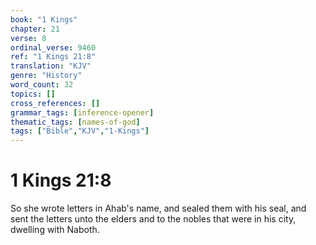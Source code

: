 ```yaml
---
book: "1 Kings"
chapter: 21
verse: 8
ordinal_verse: 9460
ref: "1 Kings 21:8"
translation: "KJV"
genre: "History"
word_count: 32
topics: []
cross_references: []
grammar_tags: [inference-opener]
thematic_tags: [names-of-god]
tags: ["Bible","KJV","1-Kings"]
---
```


# 1 Kings 21:8

So she wrote letters in Ahab's name, and sealed them with his seal, and sent the letters unto the elders and to the nobles that were in his city, dwelling with Naboth.
